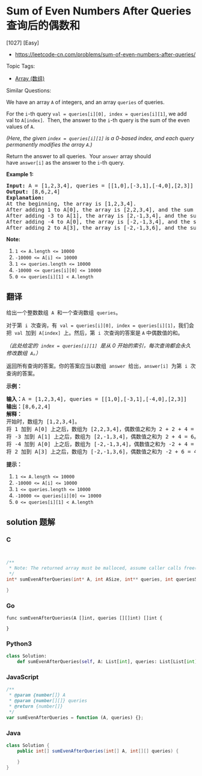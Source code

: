 # Sum of Even Numbers After Queries 查询后的偶数和

[1027] [Easy]

- https://leetcode-cn.com/problems/sum-of-even-numbers-after-queries/

Topic Tags:

- [Array (数组)](https://leetcode-cn.com/tag/array/)

Similar Questions:

We have an array `A` of integers, and an array `queries` of queries.

For the `i`\-th query `val = queries[i][0], index = queries[i][1]`, we add val to `A[index]`.  Then, the answer to the `i`\-th query is the sum of the even values of `A`.

_(Here, the given `index = queries[i][1]` is a 0-based index, and each query permanently modifies the array `A`.)_

Return the answer to all queries.  Your `answer` array should have `answer[i]` as the answer to the `i`\-th query.

**Example 1:**

<pre><strong>Input: </strong>A = <span id="example-input-1-1">[1,2,3,4]</span>, queries = <span id="example-input-1-2">[[1,0],[-3,1],[-4,0],[2,3]]</span>
<strong>Output: </strong><span id="example-output-1">[8,6,2,4]</span>
<strong>Explanation: </strong>
At the beginning, the array is [1,2,3,4].
After adding 1 to A[0], the array is [2,2,3,4], and the sum of even values is 2 + 2 + 4 = 8.
After adding -3 to A[1], the array is [2,-1,3,4], and the sum of even values is 2 + 4 = 6.
After adding -4 to A[0], the array is [-2,-1,3,4], and the sum of even values is -2 + 4 = 2.
After adding 2 to A[3], the array is [-2,-1,3,6], and the sum of even values is -2 + 6 = 4.
</pre>

**Note:**

1.  `1 <= A.length <= 10000`
2.  `-10000 <= A[i] <= 10000`
3.  `1 <= queries.length <= 10000`
4.  `-10000 <= queries[i][0] <= 10000`
5.  `0 <= queries[i][1] < A.length`

## 翻译

给出一个整数数组  `A`  和一个查询数组  `queries`。

对于第  `i`  次查询，有  `val = queries[i][0], index = queries[i][1]`，我们会把  `val`  加到  `A[index]`  上。然后，第  `i`  次查询的答案是 `A` 中偶数值的和。

_（此处给定的  `index = queries[i][1]`  是从 0 开始的索引，每次查询都会永久修改数组  `A`。）_

返回所有查询的答案。你的答案应当以数组  `answer`  给出，`answer[i]`  为第  `i`  次查询的答案。

**示例：**

<pre><strong>输入：</strong>A = [1,2,3,4], queries = [[1,0],[-3,1],[-4,0],[2,3]]
<strong>输出：</strong>[8,6,2,4]
<strong>解释：</strong>
开始时，数组为 [1,2,3,4]。
将 1 加到 A[0] 上之后，数组为 [2,2,3,4]，偶数值之和为 2 + 2 + 4 = 8。
将 -3 加到 A[1] 上之后，数组为 [2,-1,3,4]，偶数值之和为 2 + 4 = 6。
将 -4 加到 A[0] 上之后，数组为 [-2,-1,3,4]，偶数值之和为 -2 + 4 = 2。
将 2 加到 A[3] 上之后，数组为 [-2,-1,3,6]，偶数值之和为 -2 + 6 = 4。
</pre>

**提示：**

1.  `1 <= A.length <= 10000`
2.  `-10000 <= A[i] <= 10000`
3.  `1 <= queries.length <= 10000`
4.  `-10000 <= queries[i][0] <= 10000`
5.  `0 <= queries[i][1] < A.length`

## solution 题解

### C

```c


/**
 * Note: The returned array must be malloced, assume caller calls free().
 */
int* sumEvenAfterQueries(int* A, int ASize, int** queries, int queriesSize, int* queriesColSize, int* returnSize){

}


```

### Go

```golang
func sumEvenAfterQueries(A []int, queries [][]int) []int {

}
```

### Python3

```python
class Solution:
    def sumEvenAfterQueries(self, A: List[int], queries: List[List[int]]) -> List[int]:

```

### JavaScript

```javascript
/**
 * @param {number[]} A
 * @param {number[][]} queries
 * @return {number[]}
 */
var sumEvenAfterQueries = function (A, queries) {};
```

### Java

```java
class Solution {
    public int[] sumEvenAfterQueries(int[] A, int[][] queries) {

    }
}
```
